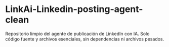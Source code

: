 # LinkAi-Linkedin-posting-agent-clean
Repositorio limpio del agente de publicación de LinkedIn con IA. Solo código fuente y archivos esenciales, sin dependencias ni archivos pesados.
